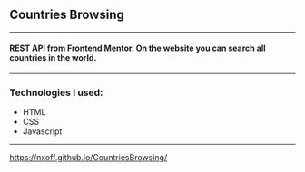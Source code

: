 ## Countries Browsing

---

#### REST API from Frontend Mentor. On the website you can search all countries in the world.

---

### Technologies I used:

- HTML
- CSS
- Javascript

---

https://nxoff.github.io/CountriesBrowsing/

